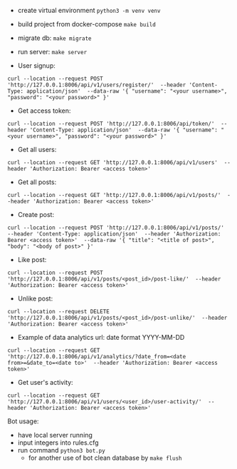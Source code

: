 - create virtual environment `python3 -m venv venv`
- build project from docker-compose `make build`
- migrate db: `make migrate`
- run server: `make server`



- User signup: 

`curl --location --request POST 'http://127.0.0.1:8006/api/v1/users/register/' 
--header 'Content-Type: application/json' 
--data-raw '{
    "username": "<your username>",
    "password": "<your password>"
}'`

- Get access token: 

`curl --location --request POST 'http://127.0.0.1:8006/api/token/' 
--header 'Content-Type: application/json' 
--data-raw '{
    "username": "<your username>",
    "password": "<your password>"
}'`

- Get all users:

`curl --location --request GET 'http://127.0.0.1:8006/api/v1/users' 
--header 'Authorization: Bearer <access token>'`


- Get all posts:


`curl --location --request GET 'http://127.0.0.1:8006/api/v1/posts/' 
--header 'Authorization: Bearer <access token>'`

- Create post:

`curl --location --request POST 'http://127.0.0.1:8006/api/v1/posts/' 
--header 'Content-Type: application/json' 
--header 'Authorization: Bearer <access token>' 
--data-raw '{
    "title": "<title of post>",
    "body": "<body of post>"
}'`

- Like post:

`curl --location --request POST 'http://127.0.0.1:8006/api/v1/posts/<post_id>/post-like/' 
--header 'Authorization: Bearer <access token>'`

- Unlike post:

`curl --location --request DELETE 'http://127.0.0.1:8006/api/v1/posts/<post_id>/post-unlike/' 
--header 'Authorization: Bearer <access token>'`

- Example of data analytics url:
date format YYYY-MM-DD

`curl --location --request GET 'http://127.0.0.1:8006/api/v1/analytics/?date_from=<date from>=&date_to=<date to>' 
--header 'Authorization: Bearer <access token>'`


- Get user's activity:

`curl --location --request GET 'http://127.0.0.1:8006/api/v1/users/<user_id>/user-activity/' 
--header 'Authorization: Bearer <access token>'`

Bot usage:
- have local server running
- input integers into rules.cfg
- run command `python3 bot.py`
  - for another use of bot clean database by `make flush`
